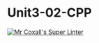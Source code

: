 # Unit3-02-CPP
[![Mr Coxall's Super Linter](https://github.com/ICS3U-C-Programming-JackT/Unit3-02-CPP/workflows/Mr%20Coxall's%20Super%20Linter/badge.svg)](https://github.com/ICS3U-C-Programming-JackT/Unit3-02-CPP/actions/)
